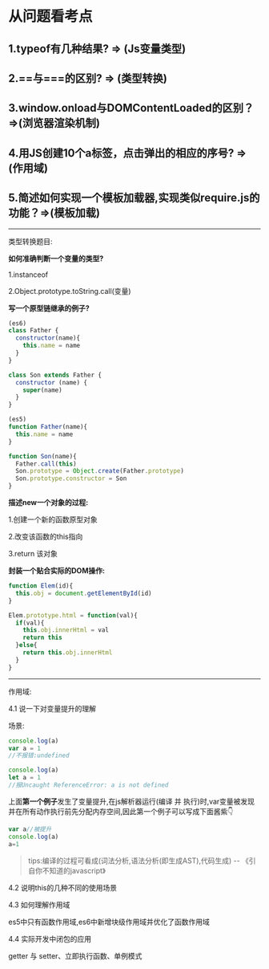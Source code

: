 # 从问题看考点

## 1.typeof有几种结果? => (Js变量类型)

## 2.==与===的区别? => (类型转换)

## 3.window.onload与DOMContentLoaded的区别？=>(浏览器渲染机制)

## 4.用JS创建10个a标签，点击弹出的相应的序号? =>(作用域)

## 5.简述如何实现一个模板加载器,实现类似require.js的功能？=>(模板加载)

---

类型转换题目:

**如何准确判断一个变量的类型?**

1.instanceof

2.Object.prototype.toString.call(变量)

**写一个原型链继承的例子?**

```javascript
(es6)
class Father {
  constructor(name){
    this.name = name
  }
}

class Son extends Father {
  constructor (name) {
    super(name)
  }
}

(es5)
function Father(name){
  this.name = name
}

function Son(name){
  Father.call(this)
  Son.prototype = Object.create(Father.prototype)
  Son.prototype.constructor = Son
}
```

**描述new一个对象的过程:**

1.创建一个新的函数原型对象

2.改变该函数的this指向

3.return 该对象

**封装一个贴合实际的DOM操作:**

```javascript
function Elem(id){
  this.obj = document.getElementById(id)
}

Elem.prototype.html = function(val){
  if(val){
    this.obj.innerHtml = val
    return this
  }else{
    return this.obj.innerHtml
  }
}
```

---

作用域:

4.1 说一下对变量提升的理解

场景:

```javascript
console.log(a)
var a = 1
//不报错:undefined

console.log(a)
let a = 1
//报Uncaught ReferenceError: a is not defined
```

上面**第一个例子**发生了变量提升,在js解析器运行(编译 并 执行)时,var变量被发现并在所有动作执行前先分配内存空间,因此第一个例子可以写成下面酱紫👇

```javascript
var a//被提升
console.log(a)
a=1
```

>tips:编译的过程可看成(词法分析,语法分析(即生成AST),代码生成) -- 《引自你不知道的javascript》

4.2 说明this的几种不同的使用场景

4.3 如何理解作用域

es5中只有函数作用域,es6中新增块级作用域并优化了函数作用域

4.4 实际开发中闭包的应用

getter 与 setter、立即执行函数、单例模式